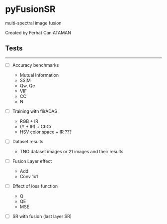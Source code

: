 # pyFusionSR
multi-spectral image fusion 

Created by Ferhat Can ATAMAN

## Tests
--- 

- [ ] Accuracy benchmarks
    - Mutual Information
    - SSIM
    - Qw, Qe
    - VIF
    - CC
    - N
    
- [ ] Training with flirADAS
    - RGB + IR
    - (Y + IR) + CbCr
    - HSV color space + IR ???
    
- [ ] Dataset results 
    - TNO dataset images or 21 images and their results
    
- [ ] Fusion Layer effect
    - Add
    - Conv 1x1
    
- [ ] Effect of loss function 
    - Q
    - QE
    - MSE
    
- [ ] SR with fusion (last layer SR)

